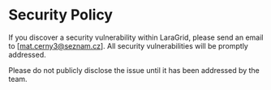 # Security Policy

If you discover a security vulnerability within LaraGrid, please send an email to [mat.cerny3@seznam.cz]. All security
vulnerabilities will be promptly addressed.

Please do not publicly disclose the issue until it has been addressed by the team.